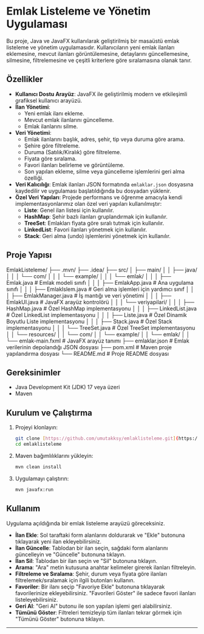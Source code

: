 # Emlak Listeleme ve Yönetim Uygulaması

Bu proje, Java ve JavaFX kullanılarak geliştirilmiş bir masaüstü emlak listeleme ve yönetim uygulamasıdır. Kullanıcıların yeni emlak ilanları eklemesine, mevcut ilanları görüntülemesine, detaylarını güncellemesine, silmesine, filtrelemesine ve çeşitli kriterlere göre sıralamasına olanak tanır.

## Özellikler

* **Kullanıcı Dostu Arayüz**: JavaFX ile geliştirilmiş modern ve etkileşimli grafiksel kullanıcı arayüzü.
* **İlan Yönetimi**:
    * Yeni emlak ilanı ekleme.
    * Mevcut emlak ilanlarını güncelleme.
    * Emlak ilanlarını silme.
* **Veri Yönetimi**:
    * Emlak ilanlarını başlık, adres, şehir, tip veya duruma göre arama.
    * Şehire göre filtreleme.
    * Duruma (Satılık/Kiralık) göre filtreleme.
    * Fiyata göre sıralama.
    * Favori ilanları belirleme ve görüntüleme.
    * Son yapılan ekleme, silme veya güncelleme işlemlerini geri alma özelliği.
* **Veri Kalıcılığı**: Emlak ilanları JSON formatında `emlaklar.json` dosyasına kaydedilir ve uygulaması başlatıldığında bu dosyadan yüklenir.
* **Özel Veri Yapıları**: Projede performans ve öğrenme amacıyla kendi implementasyonlarımız olan özel veri yapıları kullanılmıştır:
    * **Liste**: Genel ilan listesi için kullanılır.
    * **HashMap**: Şehir bazlı ilanları gruplandırmak için kullanılır.
    * **TreeSet**: Emlakları fiyata göre sıralı tutmak için kullanılır.
    * **LinkedList**: Favori ilanları yönetmek için kullanılır.
    * **Stack**: Geri alma (undo) işlemlerini yönetmek için kullanılır.

## Proje Yapısı


EmlakListeleme/
├── .mvn/
├── .idea/
├── src/
│   ├── main/
│   │   ├── java/
│   │   │   └── com/
│   │   │       └── example/
│   │   │           └── emlak/
│   │   │               ├── Emlak.java             # Emlak modeli sınıfı
│   │   │               ├── EmlakApp.java          # Ana uygulama sınıfı
│   │   │               ├── EmlakIslem.java        # Geri alma işlemleri için yardımcı sınıf
│   │   │               ├── EmlakManager.java      # İş mantığı ve veri yönetimi
│   │   │               ├── EmlakUI.java           # JavaFX arayüz kontrolörü
│   │   │               └── veriyapilari/
│   │   │                   ├── HashMap.java       # Özel HashMap implementasyonu
│   │   │                   ├── LinkedList.java    # Özel LinkedList implementasyonu
│   │   │                   ├── Liste.java         # Özel Dinamik Boyutlu Liste implementasyonu
│   │   │                   ├── Stack.java         # Özel Stack implementasyonu
│   │   │                   └── TreeSet.java       # Özel TreeSet implementasyonu
│   │   └── resources/
│   │       └── com/
│   │           └── example/
│   │               └── emlak/
│   │                   └── emlak-main.fxml        # JavaFX arayüz tanımı
├── emlaklar.json              # Emlak verilerinin depolandığı JSON dosyası
├── pom.xml                    # Maven proje yapılandırma dosyası
└── README.md                  # Proje README dosyası


## Gereksinimler

* Java Development Kit (JDK) 17 veya üzeri
* Maven

## Kurulum ve Çalıştırma

1.  Projeyi klonlayın:
    ```bash
    git clone [https://github.com/umutakksy/emlaklisteleme.git](https://github.com/umutakksy/emlaklisteleme.git)
    cd emlaklisteleme
    ```
2.  Maven bağımlılıklarını yükleyin:
    ```bash
    mvn clean install
    ```
3.  Uygulamayı çalıştırın:
    ```bash
    mvn javafx:run
    ```

## Kullanım

Uygulama açıldığında bir emlak listeleme arayüzü göreceksiniz.

* **İlan Ekle**: Sol taraftaki form alanlarını doldurarak ve "Ekle" butonuna tıklayarak yeni ilan ekleyebilirsiniz.
* **İlan Güncelle**: Tablodan bir ilan seçin, sağdaki form alanlarını güncelleyin ve "Güncelle" butonuna tıklayın.
* **İlan Sil**: Tablodan bir ilan seçin ve "Sil" butonuna tıklayın.
* **Arama**: "Ara" metin kutusuna anahtar kelimeler girerek ilanları filtreleyin.
* **Filtreleme ve Sıralama**: Şehir, durum veya fiyata göre ilanları filtrelemek/sıralamak için ilgili butonları kullanın.
* **Favoriler**: Bir ilanı seçip "Favoriye Ekle" butonuna tıklayarak favorilerinize ekleyebilirsiniz. "Favorileri Göster" ile sadece favori ilanları listeleyebilirsiniz.
* **Geri Al**: "Geri Al" butonu ile son yapılan işlemi geri alabilirsiniz.
* **Tümünü Göster**: Filtreleri temizleyip tüm ilanları tekrar görmek için "Tümünü Göster" butonuna tıklayın.

---
```
